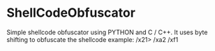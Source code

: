 # ShellCodeObfuscator
Simple shellcode obfuscator using PYTHON and C / C++. It uses byte shifting to obfuscate the shellcode example: /x21> /xa2 /xf1
